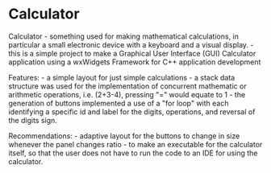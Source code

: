 # Calculator

Calculator - something used for making mathematical calculations, in particular a small electronic device with a keyboard and a visual display.
           - this is a simple project to make a Graphical User Interface (GUI) Calculator application using a wxWidgets Framework for C++ application development

Features:
           - a simple layout for just simple calculations
           - a stack data structure was used for the implementation of concurrent mathematic or arithmetic operations, i.e. (2+3-4), pressing "=" would equate to 1
           - the generation of buttons implemented a use of a "for loop" with each identifying a specific id and label for the digits, operations, and reversal of the digits sign.

Recommendations:
           - adaptive layout for the buttons to change in size whenever the panel changes ratio
           - to make an executable for the calculator itself, so that the user does not have to run the code to an IDE for using the calculator.
